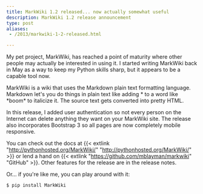 ```yaml
---
title: MarkWiki 1.2 released... now actually somewhat useful
description: MarkWiki 1.2 release announcement
type: post
aliases:
 - /2013/markwiki-1-2-released.html

---
```

My pet project, MarkWiki, has reached a point of maturity where other people
may actually be interested in using it. I started writing MarkWiki back in May
as a way to keep my Python skills sharp, but it appears to be a capable tool
now.

MarkWiki is a wiki that uses the Markdown plain text formatting language.
Markdown let's you do things in plain text like adding \* to a word like
\*boom\* to italicize it. The source text gets converted into pretty HTML.

In this release, I added user authentication so not every person on the
Internet can delete anything they want on your MarkWiki site. The release also
incorporates Bootstrap 3 so all pages are now completely mobile responsive.

You can check out the docs at
{{< extlink "http://pythonhosted.org/MarkWiki/" "http://pythonhosted.org/MarkWiki/" >}} or lend
a hand on {{< extlink "https://github.com/mblayman/markwiki" "GitHub" >}}. Other features for
the release are in the release notes.

Or... if you're like me, you can play around with it:

```console
$ pip install MarkWiki
```
